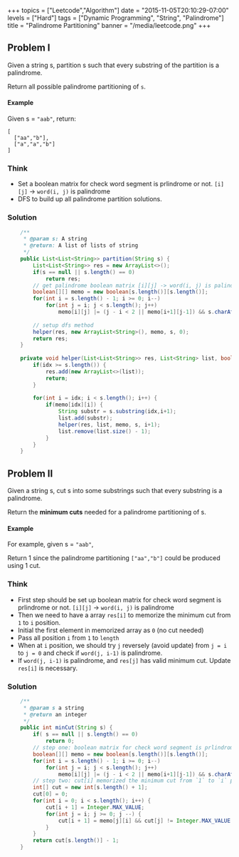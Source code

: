 +++
topics = ["Leetcode","Algorithm"]
date = "2015-11-05T20:10:29-07:00"
levels = ["Hard"]
tags = ["Dynamic Programming", "String", "Palindrome"]
title = "Palindrome Partitioning"
banner = "/media/leetcode.png"
+++


## Problem I
Given a string s, partition s such that every substring of the partition is a palindrome.

Return all possible palindrome partitioning of `s`.
<!--more-->
#### Example
Given s = `"aab"`, return:
```
[
  ["aa","b"],
  ["a","a","b"]
]
```

### Think 
- Set a boolean matrix for check word segment is prlindrome or not. `[i][j]` -> `word(i, j)` is palindrome
- DFS to build up all palindrome partition solutions.

### Solution
```java
    /**
     * @param s: A string
     * @return: A list of lists of string
     */
    public List<List<String>> partition(String s) {
        List<List<String>> res = new ArrayList<>();
        if(s == null || s.length() == 0)
            return res;
        // get palindrome boolean matrix [i][j] -> word(i, j) is palindrome
        boolean[][] memo = new boolean[s.length()][s.length()];
        for(int i = s.length() - 1; i >= 0; i--) 
            for(int j = i; j < s.length(); j++) 
                memo[i][j] |= (j - i < 2 || memo[i+1][j-1]) && s.charAt(i) == s.charAt(j);
        
        // setup dfs method     
        helper(res, new ArrayList<String>(), memo, s, 0);
        return res;
    }
    
    private void helper(List<List<String>> res, List<String> list, boolean[][] memo, String s, int idx) {
        if(idx >= s.length()) {
            res.add(new ArrayList<>(list));
            return;
        }
        
        for(int i = idx; i < s.length(); i++) {
            if(memo[idx][i]) {
                String substr = s.substring(idx,i+1);
                list.add(substr);
                helper(res, list, memo, s, i+1);
                list.remove(list.size() - 1);
            }
        }
    }
```


## Problem II
Given a string s, cut s into some substrings such that every substring is a palindrome.

Return the **minimum cuts** needed for a palindrome partitioning of s.

#### Example
For example, given s = `"aab"`,

Return 1 since the palindrome partitioning `["aa","b"]` could be produced using 1 cut.

### Think
- First step should be set up boolean matrix for check word segment is prlindrome or not. `[i][j]` -> `word(i, j)` is palindrome
- Then we need to have a array `res[i]` to memorize the minimum cut from `1` to `i` position.
- Initial the first element in memorized array  as `0` (no cut needed)
- Pass all position `i` from `1` to `length`
- When at `i` position, we should try `j` reversely (avoid update) from `j = i` to `j = 0` and check if `word(j, i-1)` is palindrome. 
- If `word(j, i-1)` is palindrome, and `res[j]` has valid minimum cut. Update `res[i]` is necessary.


### Solution
```java
    /**
     * @param s a string
     * @return an integer
     */
    public int minCut(String s) {
        if( s == null || s.length() == 0)
            return 0;
        // step one: boolean matrix for check word segment is prlindrome or not
        boolean[][] memo = new boolean[s.length()][s.length()];
        for(int i = s.length() - 1; i >= 0; i--) 
            for(int j = i; j < s.length(); j++) 
                memo[i][j] |= (j - i < 2 || memo[i+1][j-1]) && s.charAt(i) == s.charAt(j);
        // step two: cut[i] memorized the minimum cut from `1` to `i` position
        int[] cut = new int[s.length() + 1];
        cut[0] = 0;
        for(int i = 0; i < s.length(); i++) {
            cut[i + 1] = Integer.MAX_VALUE; 
            for(int j = i; j >= 0; j --) {
                cut[i + 1] = memo[j][i] && cut[j] != Integer.MAX_VALUE ?  Math.min(cut[i+1], cut[j] + 1) : cut[i+1];
            }
        }
        return cut[s.length()] - 1;
    }
```

